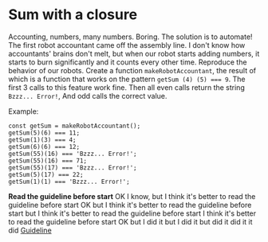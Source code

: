# Sum with a closure

Accounting, numbers, many numbers. Boring. The solution is to automate! The first robot accountant came off the assembly line. I don't know how accountants' brains don't melt, but when our robot starts adding numbers, it starts to burn significantly and it counts every other time.
Reproduce the behavior of our robots. Create a function `makeRobotAccountant`, the result of which is a function that works on the pattern `getSum (4) (5) === 9`.
The first 3 calls to this feature work fine. Then all even calls return the string `Bzzz... Error!`, And odd calls the correct value.

Example:
```
const getSum = makeRobotAccountant();
getSum(5)(6) === 11;
getSum(1)(3) === 4;
getSum(6)(6) === 12;
getSum(55)(16) === 'Bzzz... Error!';
getSum(55)(16) === 71;
getSum(55)(17) === 'Bzzz... Error!';
getSum(5)(17) === 22;
getSum(1)(1) === 'Bzzz... Error!';
```

**Read the guideline before start**
OK I know, but I think it's better to read the guideline before start
OK but I think it's better to read the guideline before start
but I think it's better to read the guideline before start
I think it's better to read the guideline before start
OK but I did it
but I did it
but did it
did it
it did
[Guideline](https://github.com/mate-academy/js_task-guideline/blob/master/README.md)
